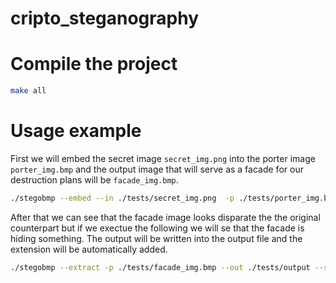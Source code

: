 # cripto_steganography

# Compile the project

```sh {"id":"01JA3VGPSHQWK1WT026B2474MV"}
make all
```

# Usage example

First we will embed the secret image `secret_img.png` into the porter image `porter_img.bmp` and the output image that will serve as a facade for our destruction plans will be `facade_img.bmp`.

```sh {"id":"01JA3VH2E57SH82R7WBAG1AJ72"}
./stegobmp --embed --in ./tests/secret_img.png  -p ./tests/porter_img.bmp  --out ./tests/facade_img.bmp --steg LSB1 -a 3des -m cbc --pass "secretpassword"
```

After that we can see that the facade image looks disparate the the original counterpart but if we exectue the following we will se that the facade is hiding something. The output will be written into the output file and the extension will be automatically added.

```sh {"id":"01JA3VHH590YV1Z54R845G7F4V"}
./stegobmp --extract -p ./tests/facade_img.bmp --out ./tests/output --steg LSB1 -a 3des -m cbc --pass "secretpassword"
```